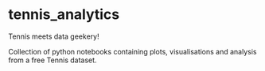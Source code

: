 # tennis_analytics
Tennis meets data geekery!

Collection of python notebooks containing plots, visualisations and analysis from a free Tennis dataset.
